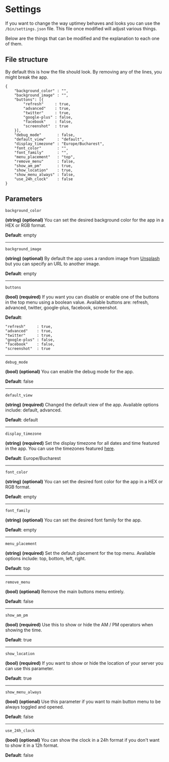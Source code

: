 Settings
===

If you want to change the way uptimey behaves and looks you can use the `/bin/settings.json` file. This file once modified will adjust various things.

Below are the things that can be modified and the explanation to each one of them.

File structure
---

By default this is how the file should look. By removing any of the lines, you might break the app.

```
{
    "background_color" : "",
    "background_image" : "",
    "buttons": [{
        "refresh"     : true,
        "advanced"    : true,
        "twitter"     : true,
        "google-plus" : false,
        "facebook"    : false,
        "screenshot"  : true
    }],
    "debug_mode"       : false,
    "default_view"     : "default",
    "display_timezone" : "Europe/Bucharest",
    "font_color"       : "",
    "font_family"      : "",
    "menu_placement"   : "top",
    "remove_menu"      : false, 
    "show_am_pm"       : true,
    "show_location"    : true,
    "show_menu_always" : false,
    "use_24h_clock"    : false
}
```

Parameters
---

```
background_color
```
**(string) (optional)** You can set the desired background color for the app in a HEX or RGB format.

**Default**: empty

---

```
background_image
```
**(string) (optional)** By default the app uses a random image from [Unsplash](http://unsplash.com) but you can specify an URL to another image.

**Default**: empty

---

```
buttons
```
**(bool) (required)** If you want you can disable or enable one of the buttons in the top menu using a boolean value. Available buttons are: refresh, advanced, twitter, google-plus, facebook, screenshot.

**Default**:

```
"refresh"     : true,
"advanced"    : true,
"twitter"     : true,
"google-plus" : false,
"facebook"    : false,
"screenshot"  : true
```

---

```
debug_mode
```
**(bool) (optional)** You can enable the debug mode for the app.

**Default**: false

---

```
default_view
```
**(string) (required)** Changed the default view of the app. Available options include: default, advanced.

**Default**: default

---

```
display_timezone
```
**(string) (required)** Set the display timezone for all dates and time featured in the app. You can use the timezones featured [here](http://php.net/manual/en/timezones.php).

**Default**: Europe/Bucharest

---

```
font_color
```
**(string) (optional)** You can set the desired font color for the app in a HEX or RGB format.

**Default**: empty

---

```
font_family
```
**(string) (optional)** You can set the desired font family for the app.

**Default**: empty

---

```
menu_placement
```
**(string) (required)** Set the default placement for the top menu. Available options include: top, bottom, left, right.

**Default**: top

---

```
remove_menu
```
**(bool) (optional)** Remove the main buttons menu entirely.

**Default**: false

---

```
show_am_pm
```
**(bool) (required)** Use this to show or hide the AM / PM operators when showing the time.

**Default**: true

---

```
show_location
```
**(bool) (required)** If you want to show or hide the location of your server you can use this parameter.

**Default**: true

---

```
show_menu_always
```
**(bool) (optional)** Use this parameter if you want to main button menu to be always toggled and opened.

**Default**: false

---

```
use_24h_clock
```
**(bool) (optional)** You can show the clock in a 24h format if you don't want to show it in a 12h format.

**Default**: false
